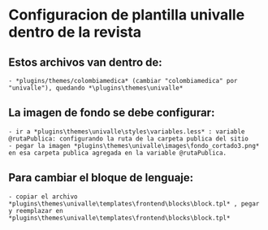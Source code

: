 Configuracion de plantilla univalle dentro de la revista
========

## Estos archivos van dentro de:

    - *plugins/themes/colombiamedica* (cambiar "colombiamedica" por "univalle"), quedando *\plugins\themes\univalle*

## La imagen de fondo se debe configurar:

    - ir a *plugins\themes\univalle\styles\variables.less* : variable @rutaPublica: configurando la ruta de la carpeta publica del sitio
    - pegar la imagen *plugins\themes\univalle\images\fondo_cortado3.png* en esa carpeta publica agregada en la variable @rutaPublica.

## Para cambiar el bloque de lenguaje:

    - copiar el archivo *plugins\themes\univalle\templates\frontend\blocks\block.tpl* , pegar y reemplazar en *plugins\themes\univalle\templates\frontend\blocks\block.tpl*

